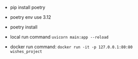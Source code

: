 - pip install poetry
- poetry env use 3.12
- poetry install



- local run command
`uvicorn main:app --reload`

- docker run command:
`docker run -it -p 127.0.0.1:80:80 wishes_project`

